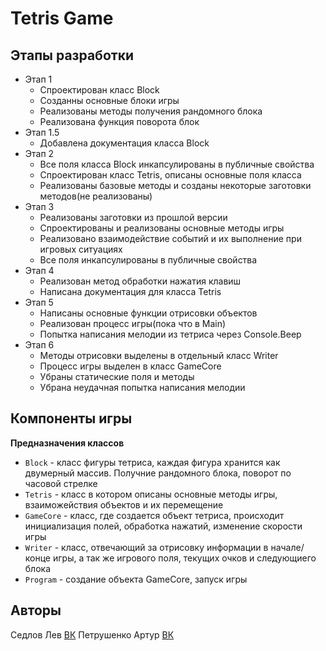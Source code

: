 # Tetris Game

## Этапы разработки

- Этап 1 
    + Спроектирован класс Block
    + Созданны основные блоки игры
    + Реализованы методы получения рандомного блока
    + Реализована функция поворота блок
- Этап 1.5
    + Добавлена документация класса Block
- Этап 2
    + Все поля класса Block инкапсулированы в публичные свойства
    + Спроектирован класс Tetris, описаны основные поля класса
    + Реализованы базовые методы и созданы некоторые заготовки методов(не реализованы)
- Этап 3 
    + Реализованы заготовки из прошлой версии
    + Спроектированы и реализованы основные методы игры
    + Реализовано взаимодействие событий и их выполнение при игровых ситуациях
    + Все поля инкапсулированы в публичные свойства
- Этап 4
    + Реализован метод обработки нажатия клавиш
    + Написана документация для класса Tetris
- Этап 5
    + Написаны основные функции отрисовки объектов
    + Реализован процесс игры(пока что в Main)
    + Попытка написания мелодии из тетриса через Console.Beep
- Этап 6
    + Методы отрисовки выделены в отдельный класс Writer
    + Процесс игры выделен в класс GameCore
    + Убраны статические поля и методы
    + Убрана неудачная попытка написания мелодии

## Компоненты игры

**Предназначения классов**

- `Block` - класс фигуры тетриса,  каждая фигура хранится как двумерный массив. Получние рандомного блока, поворот по часовой стрелке
- `Tetris` - класс в котором описаны основные методы игры, взаиможействия объектов и их перемещение
- `GameCore` - класс, где создается объект тетриса, происходит инициализация полей, обработка нажатий, изменение скорости игры
- `Writer` - класс, отвечающий за отрисовку информации в начале/конце игры, а так же игрового поля, текущих очков и следующиего блока
- `Program` - создание объекта GameCore, запуск игры

## Авторы

Седлов Лев [ВК](https://vk.com/helmoz17)
Петрушенко Артур [ВК](https://vk.com/id193087953)

 
    

